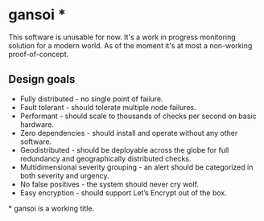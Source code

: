 gansoi *
======

This software is unusable for now. It's a work in progress monitoring solution
for a modern world. As of the moment it's at most a non-working proof-of-concept.

Design goals
------------

- Fully distributed - no single point of failure.
- Fault tolerant - should tolerate multiple node failures.
- Performant - should scale to thousands of checks per second on basic hardware.
- Zero dependencies - should install and operate without any other software.
- Geodistributed - should be deployable across the globe for full redundancy and geographically distributed checks.
- Multidimensional severity grouping - an alert should be categorized in both severity and urgency.
- No false positives - the system should never cry wolf.
- Easy encryption - should support Let’s Encrypt out of the box.

\* gansoi is a working title.
